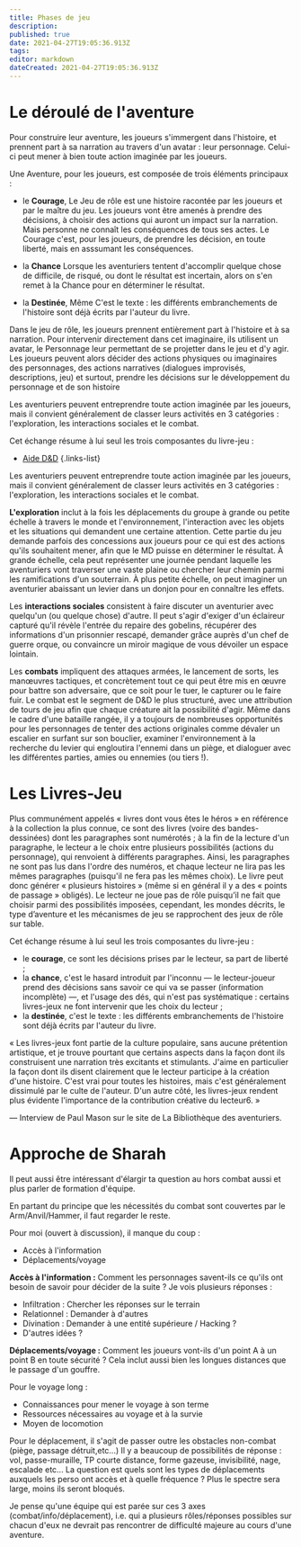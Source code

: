 ```yaml
---
title: Phases de jeu
description: 
published: true
date: 2021-04-27T19:05:36.913Z
tags: 
editor: markdown
dateCreated: 2021-04-27T19:05:36.913Z
---
```


# Le déroulé de l'aventure

Pour construire leur aventure, les joueurs s'immergent dans l'histoire, et prennent part à sa narration au travers d'un avatar : leur personnage.
Celui-ci peut mener à bien toute action imaginée par les joueurs. 

Une Aventure, pour les joueurs, est composée de trois éléments principaux :

- le **Courage**,
Le Jeu de rôle est une histoire racontée par les joueurs et par le maître du jeu. Les joueurs vont être amenés à prendre des décisions, à choisir des actions qui auront un impact sur la narration. Mais personne ne connaît les conséquences de tous ses actes. Le Courage c'est, pour les joueurs, de prendre les décision, en toute liberté, mais en asssumant les conséquences.

- la **Chance**
Lorsque les aventuriers tentent d'accomplir quelque chose de difficile, de risqué, ou dont le résultat est incertain, alors on s'en remet à la Chance pour en déterminer le résultat.

- la **Destinée**,
Même
C'est le texte : les différents embranchements de l'histoire sont déjà écrits par l'auteur du livre.


Dans le jeu de rôle, les joueurs prennent entièrement part à l'histoire et à sa narration.
Pour intervenir directement dans cet imaginaire, ils utilisent un avatar, le Personnage leur permettant de se projetter dans le jeu et d'y agir.
Les joueurs peuvent alors décider des actions physiques ou imaginaires des personnages, des actions narratives (dialogues improvisés, descriptions, jeu) et surtout, prendre les décisions sur le développement du personnage et de son histoire

Les aventuriers peuvent entreprendre toute action imaginée par les joueurs, mais il convient généralement de classer leurs activités en 3 catégories : l'exploration, les interactions sociales et le combat.


Cet échange résume à lui seul les trois composantes du livre-jeu :


- [Aide D&D](https://www.aidedd.org/regles/) 
{.links-list}

Les aventuriers peuvent entreprendre toute action imaginée par les joueurs, mais il convient généralement de classer leurs activités en 3 catégories : l'exploration, les interactions sociales et le combat.

**L'exploration** inclut à la fois les déplacements du groupe à grande ou petite échelle à travers le monde et l'environnement, l'interaction avec les objets et les situations qui demandent une certaine attention. Cette partie du jeu demande parfois des concessions aux joueurs pour ce qui est des actions qu'ils souhaitent mener, afin que le MD puisse en déterminer le résultat. À grande échelle, cela peut représenter une journée pendant laquelle les aventuriers vont traverser une vaste plaine ou chercher leur chemin parmi les ramifications d'un souterrain. À plus petite échelle, on peut imaginer un aventurier abaissant un levier dans un donjon pour en connaître les effets.

Les **interactions sociales** consistent à faire discuter un aventurier avec quelqu'un (ou quelque chose) d'autre. Il peut s'agir d'exiger d'un éclaireur capturé qu'il révèle l'entrée du repaire des gobelins, récupérer des informations d'un prisonnier rescapé, demander grâce auprès d'un chef de guerre orque, ou convaincre un miroir magique de vous dévoiler un espace lointain.

Les **combats** impliquent des attaques armées, le lancement de sorts, les manœuvres tactiques, et concrètement tout ce qui peut être mis en œuvre pour battre son adversaire, que ce soit pour le tuer, le capturer ou le faire fuir. Le combat est le segment de D&D le plus structuré, avec une attribution de tours de jeu afin que chaque créature ait la possibilité d'agir. Même dans le cadre d'une bataille rangée, il y a toujours de nombreuses opportunités pour les personnages de tenter des actions originales comme dévaler un escalier en surfant sur son bouclier, examiner l'environnement à la recherche du levier qui engloutira l'ennemi dans un piège, et dialoguer avec les différentes parties, amies ou ennemies (ou tiers !).

# Les Livres-Jeu

Plus communément appelés « livres dont vous êtes le héros » en référence à la collection la plus connue, ce sont des livres (voire des bandes-dessinées) dont les paragraphes sont numérotés ; à la fin de la lecture d'un paragraphe, le lecteur a le choix entre plusieurs possibilités (actions du personnage), qui renvoient à différents paragraphes. Ainsi, les paragraphes ne sont pas lus dans l'ordre des numéros, et chaque lecteur ne lira pas les mêmes paragraphes (puisqu'il ne fera pas les mêmes choix). Le livre peut donc générer « plusieurs histoires » (même si en général il y a des « points de passage » obligés). Le lecteur ne joue pas de rôle puisqu’il ne fait que choisir parmi des possibilités imposées, cependant, les mondes décrits, le type d’aventure et les mécanismes de jeu se rapprochent des jeux de rôle sur table.

Cet échange résume à lui seul les trois composantes du livre-jeu :

- le **courage**, ce sont les décisions prises par le lecteur, sa part de liberté ;
- la **chance**, c'est le hasard introduit par l'inconnu — le lecteur-joueur prend des décisions sans savoir ce qui va se passer (information incomplète) —, et l'usage des dés, qui n'est pas systématique : certains livres-jeux ne font intervenir que les choix du lecteur ;
- la **destinée**, c'est le texte : les différents embranchements de l'histoire sont déjà écrits par l'auteur du livre.

« Les livres-jeux font partie de la culture populaire, sans aucune prétention artistique, et je trouve pourtant que certains aspects dans la façon dont ils construisent une narration très excitants et stimulants. J'aime en particulier la façon dont ils disent clairement que le lecteur participe à la création d'une histoire. C'est vrai pour toutes les histoires, mais c'est généralement dissimulé par le culte de l'auteur. D'un autre côté, les livres-jeux rendent plus évidente l'importance de la contribution créative du lecteur6. »

— Interview de Paul Mason sur le site de La Bibliothèque des aventuriers.

# Approche de Sharah

Il peut aussi être intéressant d'élargir ta question au hors combat aussi et plus parler de formation d'équipe.

En partant du principe que les nécessités du combat sont couvertes par le Arm/Anvil/Hammer, il faut regarder le reste.

Pour moi (ouvert à discussion), il manque du coup :

- Accès à l'information
- Déplacements/voyage

**Accès à l'information :** Comment les personnages savent-ils ce qu'ils ont besoin de savoir pour décider de la suite ? Je vois plusieurs réponses :

- Infiltration : Chercher les réponses sur le terrain
- Relationnel : Demander à d'autres
- Divination : Demander à une entité supérieure / Hacking ?
- D'autres idées ?

**Déplacements/voyage :** Comment les joueurs vont-ils d'un point A à un point B en toute sécurité ? Cela inclut aussi bien les longues distances que le passage d'un gouffre.

Pour le voyage long :

- Connaissances pour mener le voyage à son terme
- Ressources nécessaires au voyage et à la survie
- Moyen de locomotion

Pour le déplacement, il s'agit de passer outre les obstacles non-combat (piège, passage détruit,etc...) Il y a beaucoup de possibilités de réponse : vol, passe-muraille, TP courte distance, forme gazeuse, invisibilité, nage, escalade etc... La question est quels sont les types de déplacements auxquels les perso ont accès et à quelle fréquence ? Plus le spectre sera large, moins ils seront bloqués.

Je pense qu'une équipe qui est parée sur ces 3 axes (combat/info/déplacement), i.e. qui a plusieurs rôles/réponses possibles sur chacun d'eux ne devrait pas rencontrer de difficulté majeure au cours d'une aventure.

